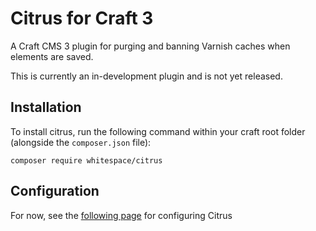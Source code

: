 # Citrus for Craft 3
A Craft CMS 3 plugin for purging and banning Varnish caches when elements are saved.

This is currently an in-development plugin and is not yet released.

## Installation
To install citrus, run the following command within your craft root folder (alongside the `composer.json` file):

```
composer require whitespace/citrus
```

## Configuration
For now, see the [following page](https://github.com/njpanderson/Citrus-for-Craft-2) for configuring Citrus
